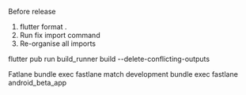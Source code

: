 Before release
1. flutter format .
2. Run fix import command
3. Re-organise all imports

flutter pub run build_runner build --delete-conflicting-outputs

Fatlane
bundle exec fastlane match development 
bundle exec fastlane android_beta_app
